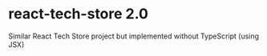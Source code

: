 # react-tech-store 2.0

Similar React Tech Store project but implemented without TypeScript (using JSX)
